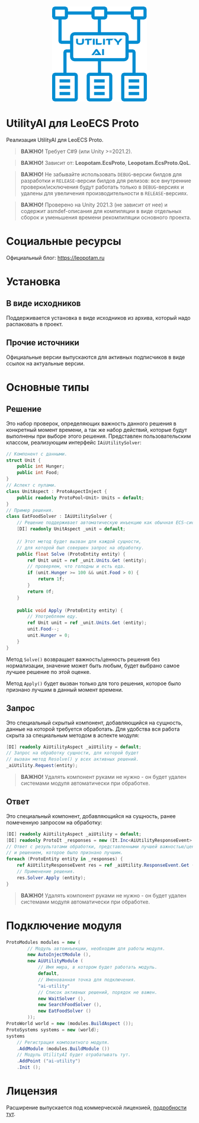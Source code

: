 <p align="center">
    <img src="./logo.png" alt="Logo">
</p>

# UtilityAI для LeoECS Proto
Реализация UtilityAI для LeoECS Proto.

> **ВАЖНО!** Требует C#9 (или Unity >=2021.2).

> **ВАЖНО!** Зависит от: **Leopotam.EcsProto**, **Leopotam.EcsProto.QoL**.

> **ВАЖНО!** Не забывайте использовать `DEBUG`-версии билдов для разработки и `RELEASE`-версии билдов для релизов: все внутренние проверки/исключения будут работать только в `DEBUG`-версиях и удалены для увеличения производительности в `RELEASE`-версиях.

> **ВАЖНО!** Проверено на Unity 2021.3 (не зависит от нее) и содержит asmdef-описания для компиляции в виде отдельных сборок и уменьшения времени рекомпиляции основного проекта.


# Социальные ресурсы
Официальный блог: https://leopotam.ru


# Установка


## В виде исходников
Поддерживается установка в виде исходников из архива, который надо распаковать в проект.


## Прочие источники
Официальные версии выпускаются для активных подписчиков в виде ссылок на актуальные версии.


# Основные типы


## Решение
Это набор проверок, определяющих важность данного решения в конкретный момент времени, а так же набор действий, которые будут выполнены при выборе этого решения.
Представлен пользовательским классом, реализующим интерфейс `IAiUtilitySolver`:
```c#
// Компонент с данными.
struct Unit {
    public int Hunger;
    public int Food;
}
// Аспект с пулами.
class UnitAspect : ProtoAspectInject {
    public readonly ProtoPool<Unit> Units = default;
}
// Пример решения.
class EatFoodSolver : IAiUtilitySolver {
    // Решение поддерживает автоматическую инъекцию как обычная ECS-система.
    [DI] readonly UnitAspect _unit = default;

    // Этот метод будет вызван для каждой сущности,
    // для которой был совершен запрос на обработку.
    public float Solve (ProtoEntity entity) {
        ref Unit unit = ref _unit.Units.Get (entity);
        // проверяем, что голодны и есть еда.
        if (unit.Hunger >= 100 && unit.Food > 0) {
            return 1f;
        }
        return 0f;
    }

    public void Apply (ProtoEntity entity) {
        // Употребляем еду.
        ref Unit unit = ref _unit.Units.Get (entity);
        unit.Food--;
        unit.Hunger = 0;
    }
}
```
Метод `Solve()` возвращает важность/ценность решения без нормализации, значение может быть любым, будет выбрано самое лучшее решение по этой оценке.

Метод `Apply()` будет вызван только для того решения, которое было признано лучшим в данный момент времени.

## Запрос
Это специальный скрытый компонент, добавляющийся на сущность, данные на которой требуется обработать. Для удобства вся работа скрыта за специальным методом в аспекте модуля:
```c#
[DI] readonly AiUtilityAspect _aiUtility = default;
// Запрос на обработку сущности, для которой будет
// вызван метод Resolve() у всех активных решений.
_aiUtility.Request(entity);
```
> **ВАЖНО!** Удалять компонент руками не нужно - он будет удален системами модуля автоматически при обработке.

## Ответ
Это специальный компонент, добавляющийся на сущность, ранее помеченную запросом на обработку:
```c#
[DI] readonly AiUtilityAspect _aiUtility = default;
[DI] readonly ProtoIt _responses = new (It.Inc<AiUtilityResponseEvent> ());
// Ответ с результатами обработки, представленными лучшей важностью/ценностью
// и решением, которое было признано лучшим.
foreach (ProtoEntity entity in _responses) {
    ref AiUtilityResponseEvent res = ref _aiUtility.ResponseEvent.Get (entity);
    // Применение решения.
    res.Solver.Apply (entity);
}
```
> **ВАЖНО!** Удалять компонент руками не нужно - он будет удален системами модуля автоматически при обработке.


# Подключение модуля
```c#
ProtoModules modules = new (
        // Модуль автоинъекции, необходим для работы модуля.
        new AutoInjectModule (),
        new AiUtilityModule (
            // Имя мира, в котором будет работать модуль.
            default,
            // Именованная точка для подключения. 
            "ai-utility"
            // Список активных решений, порядок не важен.
            new WaitSolver (),
            new SearchFoodSolver (),
            new EatFoodSolver ()
        ));
ProtoWorld world = new (modules.BuildAspect ());
ProtoSystems systems = new (world);
systems
    // Регистрация композитного модуля.
    .AddModule (modules.BuildModule ())
    // Модуль UtilityAI будет отрабатывать тут.
    .AddPoint ("ai-utility")
    .Init ();
```


# Лицензия
Расширение выпускается под коммерческой лицензией, [подробности тут](./LICENSE.md).
